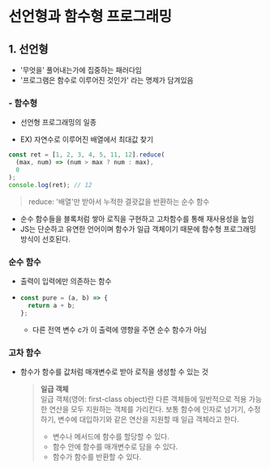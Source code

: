 # 선언형과 함수형 프로그래밍

## 1. 선언형

- '무엇을' 풀어내는가에 집중하는 패러다임
- '프로그램은 함수로 이루어진 것인가' 라는 명제가 담겨있음

### - 함수형

- 선언형 프로그래밍의 일종

- EX) 자연수로 이루어진 배열에서 최대값 찾기

```js
const ret = [1, 2, 3, 4, 5, 11, 12].reduce(
  (max, num) => (num > max ? num : max),
  0
);
console.log(ret); // 12
```

> reduce: '배열'만 받아서 누적한 결괏값을 반환하는 순수 함수

- 순수 함수들을 블록처럼 쌓아 로직을 구현하고 고차함수를 통해 재사용성을 높임
- JS는 단순하고 유연한 언어이며 함수가 일급 객체이기 때문에 함수형 프로그래밍 방식이 선호된다.

### 순수 함수

- 출력이 입력에만 의존하는 함수

- ```js
  const pure = (a, b) => {
    return a + b;
  };
  ```
  - 다른 전역 변수 c가 이 출력에 영향을 주면 순수 함수가 아님

### 고차 함수

- 함수가 함수를 값처럼 매개변수로 받아 로직을 생성할 수 있는 것
  > **일급 객체**  
  > 일급 객체(영어: first-class object)란 다른 객체들에 일반적으로 적용 가능한 연산을 모두 지원하는 객체를 가리킨다. 보통 함수에 인자로 넘기기, 수정하기, 변수에 대입하기와 같은 연산을 지원할 때 일급 객체라고 한다.
  >
  > - 변수나 메서드에 함수를 할당할 수 있다.
  > - 함수 안에 함수를 매개변수로 담을 수 있다.
  > - 함수가 함수를 반환할 수 있다.
